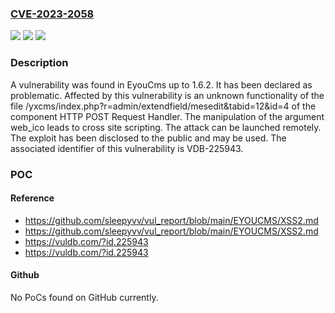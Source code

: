 ### [CVE-2023-2058](https://cve.mitre.org/cgi-bin/cvename.cgi?name=CVE-2023-2058)
![](https://img.shields.io/static/v1?label=Product&message=EyouCms&color=blue)
![](https://img.shields.io/static/v1?label=Version&message=%3D%201.6.0%20&color=brighgreen)
![](https://img.shields.io/static/v1?label=Vulnerability&message=CWE-79%20Cross%20Site%20Scripting&color=brighgreen)

### Description

A vulnerability was found in EyouCms up to 1.6.2. It has been declared as problematic. Affected by this vulnerability is an unknown functionality of the file /yxcms/index.php?r=admin/extendfield/mesedit&tabid=12&id=4 of the component HTTP POST Request Handler. The manipulation of the argument web_ico leads to cross site scripting. The attack can be launched remotely. The exploit has been disclosed to the public and may be used. The associated identifier of this vulnerability is VDB-225943.

### POC

#### Reference
- https://github.com/sleepyvv/vul_report/blob/main/EYOUCMS/XSS2.md
- https://github.com/sleepyvv/vul_report/blob/main/EYOUCMS/XSS2.md
- https://vuldb.com/?id.225943
- https://vuldb.com/?id.225943

#### Github
No PoCs found on GitHub currently.

